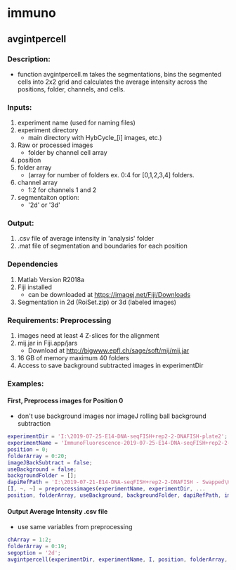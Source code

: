 # immuno

## avgintpercell

### Description: 
* function avgintpercell.m takes the segmentations, bins the segmented cells into 2x2 grid and calculates the average intensity across the positions, folder, channels, and cells.

### Inputs: 
1. experiment name (used for naming files)
2. experiment directory
	* main directory with HybCycle_[i] images, etc.)
3. Raw or processed images
	* folder by channel cell array
4. position
5. folder array
	* (array for number of folders ex. 0:4 for [0,1,2,3,4] folders.
6. channel array
	* 1:2 for channels 1 and 2
7. segmentaiton option:
	* '2d' or '3d'

### Output: 
1. .csv file of average intensity in 'analysis' folder
2. .mat file of segmentation and boundaries for each position

### Dependencies
1. Matlab Version R2018a
2. Fiji installed
	* can be downloaded at https://imagej.net/Fiji/Downloads
3. Segmentation in 2d (RoiSet.zip) or 3d (labeled images)

### Requirements: Preprocessing
1. images need at least 4 Z-slices for the alignment
2. mij.jar in Fiji.app/jars
	* Download at http://bigwww.epfl.ch/sage/soft/mij/mij.jar
3. 16 GB of memory maximum 40 folders 
4. Access to save background subtracted images in experimentDir
 

### Examples:

#### First, Preprocess images for Position 0
* don't use background images nor imageJ rolling ball background subtraction
```Matlab
experimentDir = 'I:\2019-07-25-E14-DNA-seqFISH+rep2-2-DNAFISH-plate2';
experimentName = 'ImmunoFluorescence-2019-07-25-E14-DNA-seqFISH+rep2-2-DNAFISH-plate2';
position = 0;
folderArray = 0:20;
imageJBackSubtract = false;
useBackground = false;
backgroundFolder = [];
dapiRefPath = 'I:\2019-07-21-E14-DNA-seqFISH+rep2-2-DNAFISH - Swapped\HybCycle_0'; % want another dapi as the reference image to align
[I, ~, ~] = preprocessimages(experimentName, experimentDir, ...
position, folderArray, useBackground, backgroundFolder, dapiRefPath, imageJBackSubtract);
```

#### Output Average Intensity .csv file 
* use same variables from preprocessing
```Matlab 
chArray = 1:2;
folderArray = 0:19;
segoption = '2d';
avgintpercell(experimentDir, experimentName, I, position, folderArray, chArray, segoption); % ADD OPTION IF IMAGE IS SHIFTED
```
